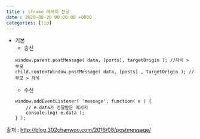 ```yaml
---
titie : iframe 메세지 전달
date : 2020-08-20 00:00:00 +0000
categories: [tip]
---
```

+ 기본
	+ 송신
	```
	window.parent.postMessage( data, [ports], targetOrigin ); //자식 > 부모
	child.contentWindow.postMessage( data, [posts] , targetOrigin ); // 부모 > 자식
	```
	+ 수신
	```
	window.addEventListener( 'message', function( e ) {
    	// e.data가 전달받은 메시지
    	console.log( e.data );
	} );
	```
출처 : http://blog.302chanwoo.com/2016/08/postmessage/
